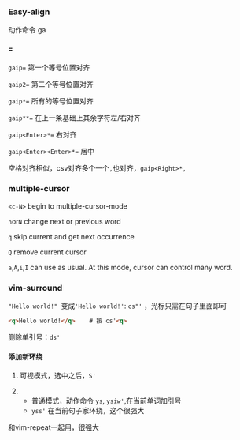 ### Easy-align

动作命令 ga

#### =

`gaip=`                第一个等号位置对齐

`gaip2=`               第二个等号位置对齐

`gaip*=`               所有的等号位置对齐

`gaip**=`              在上一条基础上其余字符左/右对齐

`gaip<Enter>*=`        右对齐

`gaip<Enter><Enter>*=` 居中


空格对齐相似，csv对齐多个一个`,`也对齐，`gaip<Right>*,`

### multiple-cursor

`<c-N>`         begin to multiple-cursor-mode

`n`or`N`        change next or previous word

`q`             skip current and get next occurrence

`Q`             remove current cursor

`a`,`A`,`i`,`I` can use as usual. At this mode, cursor can
control many word.

### vim-surround

`"Hello world!" `变成`'Hello world!'`:     `cs"'` ，光标只需在句子里面即可

```html
<q>Hello world!</q>    # 按 cs'<q>
```

删除单引号：`ds'`

#### 添加新环绕

1. 可视模式，选中之后，`S'`

2. - 普通模式，动作命令 `ys`, `ysiw'`,在当前单词加引号
   - `yss'` 在当前句子家环绕，这个很强大

和vim-repeat一起用，很强大









